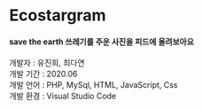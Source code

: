 # Ecostargram
#### save the earth 쓰레기를 주운 사진을 피드에 올려보아요

개발자 : 유진희, 최다연 <br/>
개발 기간 : 2020.06 <br/>
개발 언어 : PHP, MySql, HTML, JavaScript, Css <br/>
개발 환경 : Visual Studio Code
